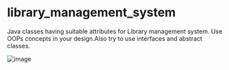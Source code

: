 # library_management_system

Java classes having suitable attributes for Library management system.
Use OOPs concepts in your design.Also try to use interfaces and abstract classes.

![image](https://user-images.githubusercontent.com/46570973/177173077-a39d915e-71b6-4695-8202-fa9bdea4df47.png)
